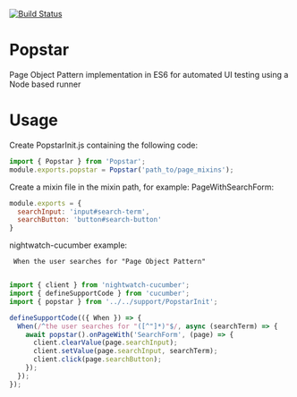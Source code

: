 [![Build Status](https://semaphoreci.com/api/v1/impofdoom/popstar/branches/master/badge.svg)](https://semaphoreci.com/impofdoom/popstar)

# Popstar
Page Object Pattern implementation in ES6 for automated UI testing using a Node based runner

# Usage

Create PopstarInit.js containing the following code:
```javascript
import { Popstar } from 'Popstar';
module.exports.popstar = Popstar('path_to/page_mixins');
```

Create a mixin file in the mixin path, for example: PageWithSearchForm:
```javascript
module.exports = {
  searchInput: 'input#search-term',
  searchButton: 'button#search-button'
}
```

nightwatch-cucumber example:
```gherkin
 When the user searches for "Page Object Pattern"
```

```javascript

import { client } from 'nightwatch-cucumber';
import { defineSupportCode } from 'cucumber';
import { popstar } from '../../support/PopstarInit';

defineSupportCode(({ When }) => {
  When(/^the user searches for "([^"]*)"$/, async (searchTerm) => {
    await popstar().onPageWith('SearchForm', (page) => {
      client.clearValue(page.searchInput);
      client.setValue(page.searchInput, searchTerm);
      client.click(page.searchButton);
    });
  });
});
```
